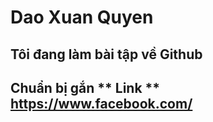 # Dao Xuan Quyen  
## Tôi đang làm bài tập về Github 
## Chuẩn bị gắn ** Link ** <https://www.facebook.com/>
